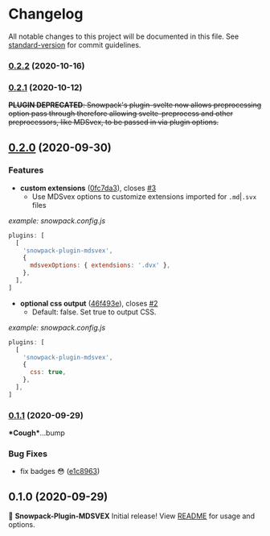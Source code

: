 # Changelog

All notable changes to this project will be documented in this file. See [standard-version](https://github.com/conventional-changelog/standard-version) for commit guidelines.

### [0.2.2](https://github.com/Studiobear/snowpack-plugin-mdsvex/compare/v0.2.1...v0.2.2) (2020-10-16)

### [0.2.1](https://github.com/Studiobear/snowpack-plugin-mdsvex/compare/v0.2.0...v0.2.1) (2020-10-12)

~~**PLUGIN DEPRECATED**: Snowpack's plugin-svelte now allows preprocessing option pass through therefore allowing svelte-preprocess and other preprocessors, like MDSvex, to be passed in via plugin options.~~

## [0.2.0](https://github.com/Studiobear/snowpack-plugin-mdsvex/compare/v0.1.2...v0.2.0) (2020-09-30)

### Features

- **custom extensions** ([0fc7da3](https://github.com/Studiobear/snowpack-plugin-mdsvex/commit/0fc7da3d4fb747f93dafdade7bf7da5f0d670522)), closes [#3](https://github.com/Studiobear/snowpack-plugin-mdsvex/issues/3)
  - Use MDSvex options to customize extensions imported for `.md`|`.svx` files

_example: snowpack.config.js_

```javascript
plugins: [
  [
    'snowpack-plugin-mdsvex',
    {
      mdsvexOptions: { extendsions: '.dvx' },
    },
  ],
]
```

- **optional css output** ([46f493e](https://github.com/Studiobear/snowpack-plugin-mdsvex/commit/46f493e0b1359fdbc1de1059258d17a3e7fbacc9)), closes [#2](https://github.com/Studiobear/snowpack-plugin-mdsvex/issues/2)
  - Default: false. Set true to output CSS.

_example: snowpack.config.js_

```javascript
plugins: [
  [
    'snowpack-plugin-mdsvex',
    {
      css: true,
    },
  ],
]
```

### [0.1.1](https://github.com/Studiobear/snowpack-plugin-mdsvex/compare/v0.1.0...v0.1.1) (2020-09-29)

**\*Cough\***...bump

### Bug Fixes

- fix badges 😳 ([e1c8963](https://github.com/Studiobear/snowpack-plugin-mdsvex/commit/e1c8963b26d41bd5a8223599e772b461bc240597))

## 0.1.0 (2020-09-29)

🎉 **Snowpack-Plugin-MDSVEX** Initial release! View [README](./README.md) for usage and options.
